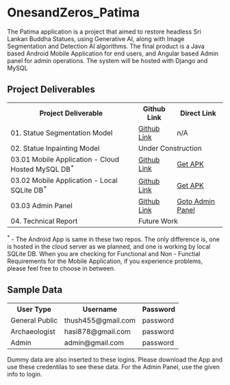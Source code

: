 # OnesandZeros_Patima
The Patima application is a project that aimed to restore headless Sri Lankan Buddha Statues, using Generative AI, along with Image Segmentation and Detection AI algorithms. The final product is a Java based Android Mobile Application for end users, and Angular based Admin panel for admin operations. The system will be hosted with Django and MySQL

<h2>Project Deliverables</h2>

<table>
    <tr>
        <th>Project Deliverable</th>
        <th>Github Link</th>
        <th>Direct Link</th>
    </tr>
    <tr>
        <td>01. Statue Segmentation Model</td>
        <td><a href="https://github.com/MalinduLiyanage/Buddha_Statue_Segmentation_UNet">Github Link</a></td>
        <td>n/A</td>
    </tr>
    <tr>
        <td>02. Statue Inpainting Model</td>
        <td colspan="2">Under Construction</td>
    </tr>
    <tr>
        <td>03.01 Mobile Application - Cloud Hosted MySQL DB<sup>*</sup></td>
        <td><a href="https://github.com/MalinduLiyanage/Patima_App_Android_Java_YOLOv8_Django">Github Link</a></td>
        <td><a href="https://yourdomain.com/mobile-app">Get APK</a></td>
    </tr>
    <tr>
        <td>03.02 Mobile Application - Local SQLite DB<sup>*</sup></td>
        <td><a href="https://github.com/MalinduLiyanage/Patima_App_Android_Java_YOLOv8_SQLite">Github Link</a></td>
        <td><a href="https://yourdomain.com/mobile-app">Get APK</a></td>
    </tr>
    <tr>
        <td>03.03 Admin Panel</td>
        <td><a href="https://github.com/DumiduPramith/patima-backend-django">Github Link</a></td>
        <td><a href="http://140.238.225.128/admin/login">Goto Admin Panel</a></td>
    </tr>
    <tr>
        <td>04. Technical Report</td>
        <td colspan="2">Future Work</td>
    </tr>
</table>

<p class="italic"><sup>*</sup> - The Android App is same in these two repos. The only difference is, one is hosted in the cloud server as we planned, and one is working by local SQLite DB. When you are checking for Functional and Non - Functial Requirements for the Mobile Application, if you experience problems, please feel free to choose in between.</p>

<h2>Sample Data</h2>

<table>
    <tr>
        <th>User Type</th>
        <th>Username</th>
        <th>Password</th>
    </tr>
    <tr>
        <td>General Public</td>
        <td>thush455@gmail.com</td>
        <td>password</td>
    </tr>
    <tr>
        <td>Archaeologist</td>
        <td>hasi878@gmail.com</td>
        <td>password</td>
    </tr>
    <tr>
        <td>Admin</td>
        <td>admin@gmail.com</td>
        <td>password</td>
    </tr>
</table>

<p class="italic">Dummy data are also inserted to these logins. Please download the App and use these credentilas to see these data. For the Admin Panel, use the given info to login.</p>



